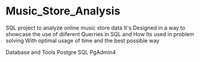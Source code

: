 # Music_Store_Analysis
SQL project to analyze online music store data
It's Designed in a way to showcase the use of diiferent Querries in SQL and How Its used in problem solving With optimal usage of time and the best possible way


Database and Tools
Postgre SQL
PgAdmin4
